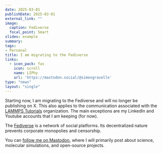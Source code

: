 ```yaml
---
date: 2025-03-01
publishDate: 2025-03-01
external_link: ""
image:
  caption: Fediverse
  focal_point: Smart
slides: example
summary:
tags:
- Personal
title: I am migrating to the Fediverse
links:
  - icon_pack: fas
    icon: scroll
    name: LIPhy
    url: 'https://mastodon.social/@simongravelle'
type: "news"
layout: "single"
---
```

Starting now, I am migrating to the Fediverse and
will no longer be publishing on X. This also applies to the communication
associated with the [LAMMPS Tutorials](https://lammpstutorials.github.io) organization. 
The main exceptions are my LinkedIn and Youtube accounts that I am keeping (for now).

The [Fediverse](https://fr.wikipedia.org/wiki/Fediverse) is a network of social
platforms. Its decentralized nature prevents corporate monopolies and censorship.

You can [follow me on Mastodon](https://mastodon.social/@simongravelle), where
I will primarily post about science, molecular simulations, and open-source projects.
